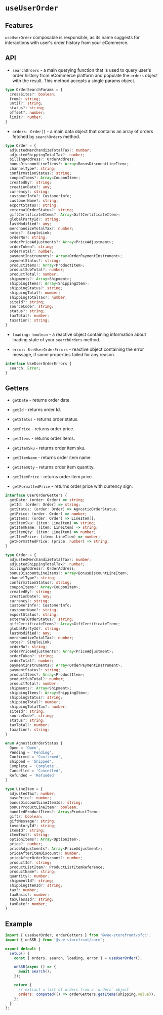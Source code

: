 # `useUserOrder`

## Features

`useUserOrder` composable is responsible, as its name suggests for interactions with user's order history from your eCommerce.

## API

- `searchOrders` - a main querying function that is used to query user's order history from eCommerce platform and populate the `orders` object with the result. This method accepts a single params object.

```ts
type OrderSearchParams = {
  crossSites?: boolean;
  from?: string;
  until?: string;
  status?: string;
  offset?: number;
  limit?: number;
}
```

- `orders: Order[]` -  a main data object that contains an array of orders fetched by `searchOrders` method.

```ts
type Order = {
  adjustedMerchandizeTotalTax?: number;
  adjustedShippingTotalTax?: number;
  billingAddress?: OrderAddress;
  bonusDiscountLineItems?: Array<BonusDiscountLineItem>;
  channelType?: string;
  confirmationStatus?: string;
  couponItems?: Array<CouponItem>;
  createdBy?: string;
  creationDate?: any;
  currency?: string;
  customerInfo?: CustomerInfo;
  customerName?: string;
  exportStatus?: string;
  externalOrderStatus?: string;
  giftCertificateItems?: Array<GiftCertificateItem>;
  globalPartyId?: string;
  lastModified?: any;
  merchandizeTotalTax?: number;
  notes?: SimpleLink;
  orderNo?: string;
  orderPriceAdjustments?: Array<PriceAdjustment>;
  orderToken?: string;
  orderTotal?: number;
  paymentInstruments?: Array<OrderPaymentInstrument>;
  paymentStatus?: string;
  productItems?: Array<ProductItem>;
  productSubTotal?: number;
  productTotal?: number;
  shipments?: Array<Shipment>;
  shippingItems?: Array<ShippingItem>;
  shippingStatus?: string;
  shippingTotal?: number;
  shippingTotalTax?: number;
  siteId?: string;
  sourceCode?: string;
  status?: string;
  taxTotal?: number;
  taxation?: string;
}
```

- `loading: boolean` - a reactive object containing information about loading state of your `searchOrders` method.

- `error: UseUserOrderErrors` - reactive object containing the error message, if some properties failed for any reason.

```ts
interface UseUserOrderErrors {
  search: Error;
}
```

## Getters

- `getDate` - returns order date.

- `getId` - returns order Id.

- `getStatus` - returns order status.

- `getPrice` - returns order price.

- `getItems` - returns order items.

- `getItemSku` - returns order item sku.

- `getItemName` - returns order item name.

- `getItemQty` - returns order item quantity.

- `getItemPrice` - returns order item price.

- `getFormattedPrice` - returns order price with currency sign.

```ts
interface UserOrderGetters {
  getDate: (order: Order) => string;
  getId: (order: Order) => string;
  getStatus: (order: Order) => AgnosticOrderStatus;
  getPrice: (order: Order) => number;
  getItems: (order: Order) => LineItem[];
  getItemSku: (item: LineItem) => string;
  getItemName: (item: LineItem) => string;
  getItemQty: (item: LineItem) => number;
  getItemPrice: (item: LineItem) => number;
  getFormattedPrice: (price: number) => string;
}

type Order = {
  adjustedMerchandizeTotalTax?: number;
  adjustedShippingTotalTax?: number;
  billingAddress?: OrderAddress;
  bonusDiscountLineItems?: Array<BonusDiscountLineItem>;
  channelType?: string;
  confirmationStatus?: string;
  couponItems?: Array<CouponItem>;
  createdBy?: string;
  creationDate?: any;
  currency?: string;
  customerInfo?: CustomerInfo;
  customerName?: string;
  exportStatus?: string;
  externalOrderStatus?: string;
  giftCertificateItems?: Array<GiftCertificateItem>;
  globalPartyId?: string;
  lastModified?: any;
  merchandizeTotalTax?: number;
  notes?: SimpleLink;
  orderNo?: string;
  orderPriceAdjustments?: Array<PriceAdjustment>;
  orderToken?: string;
  orderTotal?: number;
  paymentInstruments?: Array<OrderPaymentInstrument>;
  paymentStatus?: string;
  productItems?: Array<ProductItem>;
  productSubTotal?: number;
  productTotal?: number;
  shipments?: Array<Shipment>;
  shippingItems?: Array<ShippingItem>;
  shippingStatus?: string;
  shippingTotal?: number;
  shippingTotalTax?: number;
  siteId?: string;
  sourceCode?: string;
  status?: string;
  taxTotal?: number;
  taxation?: string;
}

enum AgnosticOrderStatus {
  Open = 'Open',
  Pending = 'Pending',
  Confirmed = 'Confirmed',
  Shipped = 'Shipped',
  Complete = 'Complete',
  Cancelled = 'Cancelled',
  Refunded = 'Refunded'
}

type LineItem = {
  adjustedTax?: number;
  basePrice?: number;
  bonusDiscountLineItemId?: string;
  bonusProductLineItem?: boolean;
  bundledProductItems?: Array<ProductItem>;
  gift?: boolean;
  giftMessage?: string;
  inventoryId?: string;
  itemId?: string;
  itemText?: string;
  optionItems?: Array<OptionItem>;
  price?: number;
  priceAdjustments?: Array<PriceAdjustment>;
  priceAfterItemDiscount?: number;
  priceAfterOrderDiscount?: number;
  productId?: string;
  productListItem?: ProductListItemReference;
  productName?: string;
  quantity?: number;
  shipmentId?: string;
  shippingItemId?: string;
  tax?: number;
  taxBasis?: number;
  taxClassId?: string;
  taxRate?: number;
}
```

## Example

```js
import { useUserOrder, orderGetters } from '@vue-storefront/sfcc';
import { onSSR } from '@vue-storefront/core';

export default {
  setup() {
    const { orders, search, loading, error } = useUserOrder();

    onSSR(async () => {
      await search();
    });

    return {
      // extract a list of orders from a `orders` object
      orders: computed(() => orderGetters.getItems(shipping.value)),
    };
  }
};
```
